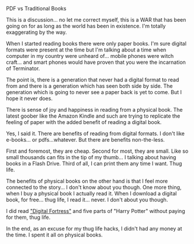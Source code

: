 PDF vs Traditional Books

This is a discussion… no let me correct myself, this is a WAR that has been going on for as long as the world has been in existence. I'm totally exaggerating by the way.

When I started reading books there were only paper books. I'm sure digital formats were present at the time but I'm talking about a time when computer in my country were unheard of… mobile phones were witch craft… and smart phones would have proven that you were the incarnation of Terminator.

The point is, there is a generation that never had a digital format to read from and there is a generation which has seen both side by side. The generation which is going to never see a paper back is yet to come. But I hope it never does.

There is sense of joy and happiness in reading from a physical book. The latest goober like the Amazon Kindle and such are trying to replicate the feeling of paper with the added benefit of reading a digital book. 

Yes, I said it. There are benefits of reading from digital formats. I don't like e-books… or pdfs…whatever. But there are benefits non-the-less. 

First and foremost, they are cheap. Second for most, they are small. Like so small thousands can fits in the tip of my thumb… I talking about having books in a Flash Drive. Third of all, I can print them any time I want. Thug life.

The benefits of physical books on the other hand is that I feel more connected to the story… I don't know about you though. One more thing, when I buy a physical book I actually read it. When I download a digital book, for free… thug life, I read it… never. I don't about you though.

I did read ["Digital Fortress"](https://en.wikipedia.org/wiki/Digital_Fortress) and five parts of "Harry Potter" without paying for them, thug life.

In the end, as an excuse for my thug life hacks, I didn't had any money at the time. I spent it all on physical books. 
